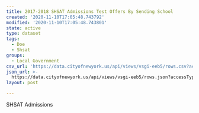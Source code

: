 ```yaml
---
title: 2017-2018 SHSAT Admissions Test Offers By Sending School
created: '2020-11-10T17:05:48.743792'
modified: '2020-11-10T17:05:48.743801'
state: active
type: dataset
tags:
  - Doe
  - Shsat
groups:
  - Local Government
csv_url: 'https://data.cityofnewyork.us/api/views/vsgi-eeb5/rows.csv?accessType=DOWNLOAD'
json_url: >-
  https://data.cityofnewyork.us/api/views/vsgi-eeb5/rows.json?accessType=DOWNLOAD
layout: post

---
```

SHSAT Admissions
